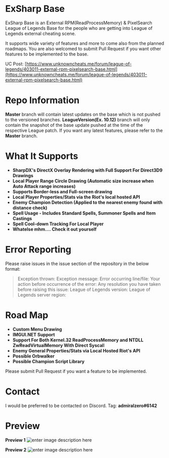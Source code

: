 # ExSharp Base

ExSharp Base is an External RPM(ReadProcessMemory) & PixelSearch League of Legends Base for the people who are getting into League of Legends external cheating scene.

It supports wide variety of features and more to come also from the planned roadmaps. You are also welcomed to submit Pull Request if you want other features to be implemented to the base.

UC Post: [https://www.unknowncheats.me/forum/league-of-legends/403011-external-rpm-pixelsearch-base.html](https://www.unknowncheats.me/forum/league-of-legends/403011-external-rpm-pixelsearch-base.html)

# Repo Information
**Master** branch will contain latest updates on the base which is not pushed to the versioned branches.
**LeagueVersion(Ex. 10.12)** branch will only contain the snapshot of the base update pushed at the time of the respective League patch. If you want any latest features, please refer to the **Master** branch.

# What It Supports
  - **SharpDX's DirectX Overlay Rendering with Full Support For Direct3D9 Drawings**
  - **Local Player Range Circle Drawing (Automatic size increase when Auto Attack range increases)** 
  - **Supports Border-less and Full-screen drawing**  
-   **Local Player Properties/Stats via the Riot's local hosted API**
-   **Enemy Champion Detection (Applied to the nearest enemy found with distance check)**  
-   **Spell Usage - Includes Standard Spells, Summoner Spells and Item Castings**
-   **Spell Cool-down Tracking For Local Player**
-  **Whatelse mhm.... Check it out yourself**

# Error Reporting
Please raise issues in the issue section of the repository in the below format:

> Exception thrown: 
> Exception message: 
> Error occurring line/file: 
> Your action before occurrence of the error: 
> Any resolution you have taken before raising this issue: 
> League of Legends version: 
> League of Legends server region: 


# Road Map
 - **Custom Menu Drawing**
 - **IMGUI.NET Support**
 - **Support For Both Kernel.32 ReadProcessMemory and NTDLL ZwReadVirtualMemory With Direct Syscal**l
 - **Enemy General Properties/Stats via Local Hosted Riot's API**
 - **Possible Orbwalker**
 - **Possible Champion Script Library**

Please submit Pull Request if you want a feature to be implemented.

# Contact
I would be preferred to be contacted on Discord.
Tag: **admiralzero#6142**

# Preview

**Preview 1**
![enter image description here](https://i.imgur.com/aWxvqTQ.png)

**Preview 2**
![enter image description here](https://i.imgur.com/FCyi5YA.png)